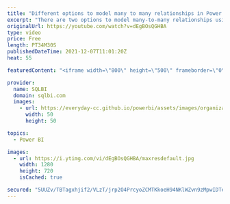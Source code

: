 ```yaml
---
title: "Different options to model many to many relationships in Power BI and Tabular"
excerpt: "There are two options to model many-to-many relationships using Tabular and Power BI: you can use either a regular bidirectional filter relationship, or a limited unidirectional relationship. In this video, we compare the performance of both options.\r Article and download: {short_related_link}?aff=yt"
originalUrl: https://youtube.com/watch?v=dEgBOsQGHBA
type: video
price: Free
length: PT34M30S
publishedDateTime: 2021-12-07T11:01:20Z
heat: 55

featuredContent: "<iframe width=\"800\" height=\"500\" frameborder=\"0\" src=\"https://www.youtube.com/embed/dEgBOsQGHBA\" allow=\"accelerometer; autoplay; encrypted-media; gyroscope; picture-in-picture\" allowfullscreen></iframe>"

provider:
  name: SQLBI
  domain: sqlbi.com
  images:
    - url: https://everyday-cc.github.io/powerbi/assets/images/organizations/sqlbi.com-50x50.jpg
      width: 50
      height: 50

topics:
  - Power BI

images:
  - url: https://i.ytimg.com/vi/dEgBOsQGHBA/maxresdefault.jpg
    width: 1280
    height: 720
    isCached: true

secured: "5UUZv/TBTagxhjif2/VLzT/jrp2O4PrcyoZCMTKkoeH94NKlWZvn9zMpwIDTeKCPGkmv/yc+dLQ2jkseU4F7plBRckSjVL3jNeCm6gTOQim3/wBTFYRzZEr4qhaZlwUeVQnce3sapwrKuCgo/oxcmudReQTZSoAPgsmzIYd1kICpOvQ/u9sv8OO817Q5wuPMNN0MJ2wLH5IJ2zYHbTnVZa64ANKfU0xkv8dFHKng+pN7uOG3jPiheq7hfzFjJLlZQHbo83yZrsFTC/3010wIAqgBwM3EVdmnH6GsJVvA/jciDOPJdZGT5kkwg3s5BhI2PBIYTJKqoXqE6my1rSTha1pbnK3/8bJCTP98Ciwe9dKUmH6apCbAHtyTT5iCOHxb0MMEQ2Vmp2sjAtfBzKzvF1aSLsAWOkF09TCKANRCj30=;vdExPurC9vqFjlmU96X6Zw=="
---
```


